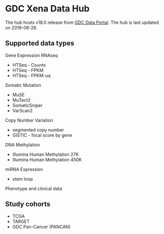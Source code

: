 # GDC Xena Data Hub

The hub hosts v18.0 release from [GDC Data Portal](https://portal.gdc.cancer.gov/). The hub is last updated on 2019-08-28.

## Supported data types

Gene Expression RNAseq
* HTSeq - Counts
* HTSeq - FPKM
* HTSeq - FPKM-uq

Somatic Mutation
* MuSE
* MuTect2
* SomaticSniper
* VarScan2

Copy Number Variation
* segmented copy number
* GISTIC - focal score by gene

DNA Methylation
* Illumina Human Methylation 27K
* Illumina Human Methylation 450K

miRNA Expression
* stem loop

Phenotype and clinical data

## Study cohorts
* TCGA
* TARGET
* GDC Pan-Cancer (PANCAN)
